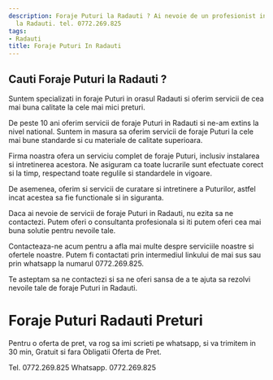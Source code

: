 ```yaml
---
description: Foraje Puturi la Radauti ? Ai nevoie de un profesionist in Foraje Puturi
  la Radauti. tel. 0772.269.825
tags:
- Radauti
title: Foraje Puturi In Radauti
---
```



## Cauti Foraje Puturi la Radauti ?

Suntem specializati in foraje Puturi in orasul Radauti si oferim servicii de cea mai buna calitate la cele mai mici preturi.

De peste 10 ani oferim servicii de foraje Puturi in Radauti si ne-am extins la nivel national. Suntem in masura sa oferim servicii de foraje Puturi la cele mai bune standarde si cu materiale de calitate superioara.

Firma noastra ofera un serviciu complet de foraje Puturi, inclusiv instalarea si intretinerea acestora. Ne asiguram ca toate lucrarile sunt efectuate corect si la timp, respectand toate regulile si standardele in vigoare.

De asemenea, oferim si servicii de curatare si intretinere a Puturilor, astfel incat acestea sa fie functionale si in siguranta.

Daca ai nevoie de servicii de foraje Puturi in Radauti, nu ezita sa ne contactezi. Putem oferi o consultanta profesionala si iti putem oferi cea mai buna solutie pentru nevoile tale.

Contacteaza-ne acum pentru a afla mai multe despre serviciile noastre si ofertele noastre. Putem fi contactati prin intermediul linkului de mai sus sau prin whatsapp la numarul 0772.269.825.

Te asteptam sa ne contactezi si sa ne oferi sansa de a te ajuta sa rezolvi nevoile tale de foraje Puturi in Radauti.

# Foraje Puturi Radauti Preturi
Pentru o oferta de pret, va rog sa imi scrieti pe whatsapp, si va trimitem in 30 min, Gratuit si fara Obligatii Oferta de Pret.

Tel. 0772.269.825
Whatsapp. 0772.269.825